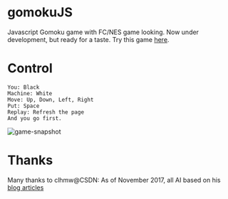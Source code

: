 # gomokuJS
Javascript Gomoku game with FC/NES game looking. Now under development, but ready for a taste. Try this game [here](https://wangguibao.github.io/gomokuJS/gomokuJS.html).

# Control
    You: Black
    Machine: White
    Move: Up, Down, Left, Right
    Put: Space
    Replay: Refresh the page
    And you go first.

![game-snapshot](https://img3.doubanio.com/view/photo/l/public/p2504145182.webp "gomokuJS")

# Thanks
Many thanks to clhmw@CSDN: As of November 2017, all AI based on his [blog articles](http://blog.csdn.net/clhmw/article/category/1163342)

